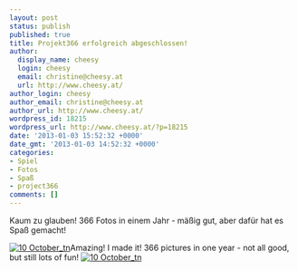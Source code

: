 ```yaml
---
layout: post
status: publish
published: true
title: Projekt366 erfolgreich abgeschlossen!
author:
  display_name: cheesy
  login: cheesy
  email: christine@cheesy.at
  url: http://www.cheesy.at/
author_login: cheesy
author_email: christine@cheesy.at
author_url: http://www.cheesy.at/
wordpress_id: 18215
wordpress_url: http://www.cheesy.at/?p=18215
date: '2013-01-03 15:52:32 +0000'
date_gmt: '2013-01-03 14:52:32 +0000'
categories:
- Spiel
- Fotos
- Spaß
- project366
comments: []
---
```

<!--:de-->Kaum zu glauben! 366 Fotos in einem Jahr - mäßig gut, aber dafür hat es Spaß gemacht!
[![](http://www.cheesy.at/wp-content/uploads/10-October_tn.jpg "10 October\_tn")](http://www.cheesy.at/fotos/spiele/projekt365-und-andere-projekte/projekt366-2012/ "Projekt366 – 2012")<!--:--><!--:en-->Amazing! I made it! 366 pictures in one year - not all good, but still lots of fun!
[![](http://www.cheesy.at/wp-content/uploads/10-October_tn.jpg "10 October\_tn")](http://www.cheesy.at/fotos/spiele/projekt365-und-andere-projekte/projekt366-2012/ "Project366 – 2012")<!--:-->
